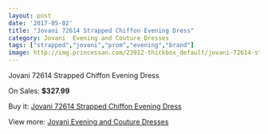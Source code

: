 ```yaml
---
layout: post
date: '2017-05-02'
title: "Jovani 72614 Strapped Chiffon Evening Dress"
category: Jovani  Evening and Couture Dresses
tags: ["strapped","jovani","prom","evening","brand"]
image: http://img.princessan.com/23912-thickbox_default/jovani-72614-strapped-chiffon-evening-dress.jpg
---
```

Jovani 72614 Strapped Chiffon Evening Dress

On Sales: **$327.99**
<a href="https://www.princessan.com/en/10990-jovani-72614-strapped-chiffon-evening-dress.html"><amp-img layout="responsive" width="600" height="600" src="//img.princessan.com/23912-thickbox_default/jovani-72614-strapped-chiffon-evening-dress.jpg" alt="Jovani 72614 Strapped Chiffon Evening Dress 0" /></a>

Buy it: [Jovani 72614 Strapped Chiffon Evening Dress](https://www.princessan.com/en/10990-jovani-72614-strapped-chiffon-evening-dress.html "Jovani 72614 Strapped Chiffon Evening Dress")

View more: [Jovani  Evening and Couture Dresses](https://www.princessan.com/en/83- "Jovani  Evening and Couture Dresses")